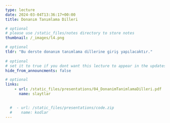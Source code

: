 ```yaml
---
type: lecture
date: 2024-03-04T13:36:17+00:00
title: Donanım Tanımlama Dilleri

# optional
# please use /static_files/notes directory to store notes
thumbnail: /_images/l4.png

# optional
tldr: "Bu derste donanım tanımlama dillerine giriş yapılacaktır."
  
# optional
# set it to true if you dont want this lecture to appear in the updates section
hide_from_announcments: false

# optional
links:
    - url: /static_files/presentations/04_DonanimTanimlamaDilleri.pdf
      name: slaytlar
      

  #  - url: /static_files/presentations/code.zip
  #    name: kodlar
---
```

<!-- Other additional contents using markdown -->
<!--
**Suggested Readings:**
- [Readings 1](http://example.com)
- [Readings 2](http://example.com)
-->
